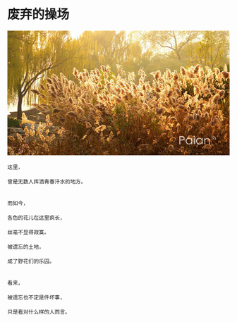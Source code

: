 # 废弃的操场

![荒草地](images/luhua.jpg)

```
这里，

曾是无数人挥洒青春汗水的地方。


而如今，

各色的花儿在这里疯长，

丝毫不显得寂寞。

被遗忘的土地，

成了野花们的乐园。


看来，

被遗忘也不定是件坏事，

只是看对什么样的人而言。

```
		